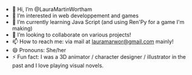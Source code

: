 - 👋 Hi, I’m @LauraMartinWortham
- 👀 I’m interested in web developpement and games
- 🌱 I’m currently learning Java Script (and using Ren'Py for a game I'm making)
- 💞️ I’m looking to collaborate on various projects! 
- 📫 How to reach me: via mail at lauramarwor@gmail.com mainly!
- 😄 Pronouns: She/her
- ⚡ Fun fact: I was a 3D animator / character designer / illustrator in the past and I love playing visual novels.

<!---
LauraMartinWortham/LauraMartinWortham is a ✨ special ✨ repository because its `README.md` (this file) appears on your GitHub profile.
You can click the Preview link to take a look at your changes.
--->
